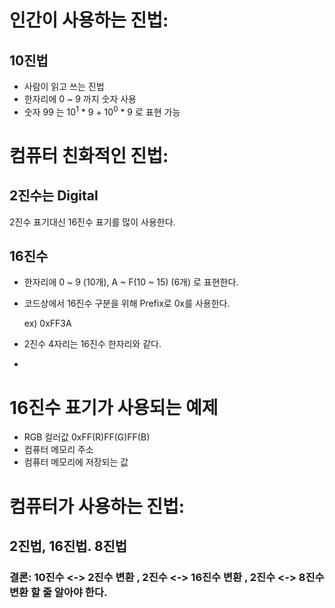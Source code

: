 # 인간이 사용하는 진법:

## 10진법

- 사람이 읽고 쓰는 진법
- 한자리에 0 ~ 9 까지 숫자 사용
- 숫자 99 는 10<sup>1</sup> * 9 + 10<sup>0</sup> * 9 로 표현 가능



# 컴퓨터 친화적인 진법:

## 2진수는 Digital

2진수 표기대신 16진수 표기를 많이 사용한다.



## 16진수

- 한자리에 0 ~ 9 (10개), A ~ F(10 ~ 15) (6개) 로 표현한다.

- 코드상에서 16진수 구분을 위해 Prefix로 0x를 사용한다.

  
  ex) 0xFF3A

- 2진수 4자리는 16진수 한자리와 같다.

- 

# 16진수 표기가 사용되는 예제

- RGB 컬러값 0xFF(R)FF(G)FF(B)
- 컴퓨터 메모리 주소
- 컴퓨터 메모리에 저장되는 값



# 컴퓨터가 사용하는 진법:

## 2진법, 16진법. 8진법



### 결론: 10진수 <-> 2진수 변환 , 2진수 <-> 16진수 변환 , 2진수 <-> 8진수 변환 할 줄 알아야 한다.